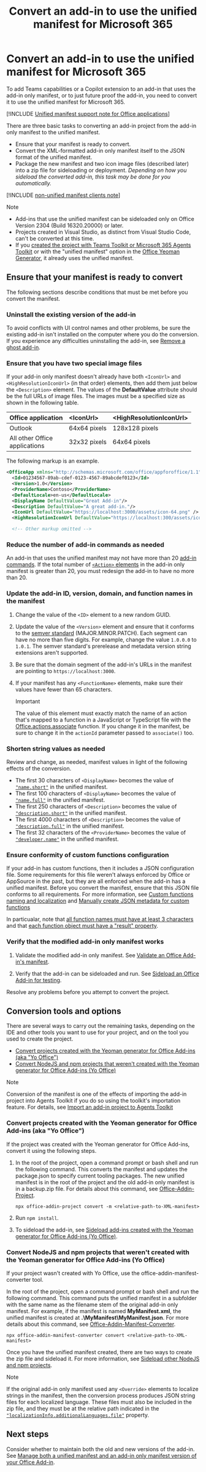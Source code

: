 ﻿---
title: Convert an add-in to use the unified manifest for Microsoft 365
description: Learn the various methods for converting an add-in with an add-in only manifest to the unified manifest for Microsoft 365 and sideload the add-in.
ms.topic: how-to
ms.date: 09/16/2025
ms.localizationpriority: medium
---

# Convert an add-in to use the unified manifest for Microsoft 365

To add Teams capabilities or a Copilot extension to an add-in that uses the add-in only manifest, or to just future proof the add-in, you need to convert it to use the unified manifest for Microsoft 365.

   [!INCLUDE [Unified manifest support note for Office applications](../includes/unified-manifest-support-note.md)]

There are three basic tasks to converting an add-in project from the add-in only manifest to the unified manifest.

- Ensure that your manifest is ready to convert.
- Convert the XML-formatted add-in only manifest itself to the JSON format of the unified manifest.
- Package the new manifest and two icon image files (described later) into a zip file for sideloading or deployment. *Depending on how you sideload the converted add-in, this task may be done for you automatically.*

[!INCLUDE [non-unified manifest clients note](../includes/non-unified-manifest-clients.md)]

> [!NOTE]
>
> - Add-ins that use the unified manifest can be sideloaded only on Office Version 2304 (Build 16320.20000) or later.
> - Projects created in Visual Studio, as distinct from Visual Studio Code, can't be converted at this time.
> - If you [created the project with Teams Toolkit or Microsoft 365 Agents Toolkit](agents-toolkit-overview.md) or with the "unified manifest" option in the [Office Yeoman Generator](yeoman-generator-overview.md), it already uses the unified manifest.

## Ensure that your manifest is ready to convert

The following sections describe conditions that must be met before you convert the manifest.

### Uninstall the existing version of the add-in

To avoid conflicts with UI control names and other problems, be sure the existing add-in isn't installed on the computer where you do the conversion. If you experience any difficulties uninstalling the add-in, see [Remove a ghost add-in](../testing/uninstall-add-in.md#remove-a-ghost-add-in).

### Ensure that you have two special image files

If your add-in only manifest doesn't already have both `<IconUrl>` and `<HighResolutionIconUrl>` (in that order) elements, then add them just below the `<Description>` element. The values of the **DefaultValue** attribute should be the full URLs of image files. The images must be a specified size as shown in the following table.

|Office application|\<IconUrl\>|\<HighResolutionIconUrl\>|
|:---------------|:---------------|:---------------|
|Outlook|64x64 pixels|128x128 pixels|
|All other Office</br>applications|32x32 pixels|64x64 pixels|

The following markup is an example.

```xml
<OfficeApp xmlns="http://schemas.microsoft.com/office/appforoffice/1.1" xmlns:xsi="http://www.w3.org/2001/XMLSchema-instance" xsi:type="MailApp">
  <Id>01234567-89ab-cdef-0123-4567-89abcdef0123</Id>
  <Version>1.0</Version>
  <ProviderName>Contoso</ProviderName>
  <DefaultLocale>en-us</DefaultLocale>
  <DisplayName DefaultValue="Great Add-in"/>
  <Description DefaultValue="A great add-in."/>
  <IconUrl DefaultValue="https://localhost:3000/assets/icon-64.png" />
  <HighResolutionIconUrl DefaultValue="https://localhost:300/assets/icon-128.png" />

  <!-- Other markup omitted -->
```

### Reduce the number of add-in commands as needed

An add-in that uses the unified manifest may not have more than 20 [add-in commands](../design/add-in-commands.md). If the total number of [`<Action>` elements](/javascript/api/manifest/action) in the add-in only manifest is greater than 20, you must redesign the add-in to have no more than 20.

### Update the add-in ID, version, domain, and function names in the manifest

1. Change the value of the `<ID>` element to a new random GUID.

1. Update the value of the `<Version>` element and ensure that it conforms to the [semver standard](https://semver.org/) (MAJOR.MINOR.PATCH). Each segment can have no more than five digits. For example, change the value `1.0.0.0` to `1.0.1`. The semver standard's prerelease and metadata version string extensions aren't supported.

1. Be sure that the domain segment of the add-in's URLs in the manifest are pointing to `https://localhost:3000`.

1. If your manifest has any `<FunctionName>` elements, make sure their values have fewer than 65 characters.

   > [!IMPORTANT]
   > The value of this element must exactly match the name of an action that's mapped to a function in a JavaScript or TypeScript file with the [Office.actions.associate](/javascript/api/office/office.actions#office-office-actions-associate-member(1)) function. If you change it in the manifest, be sure to change it in the `actionId` parameter passed to `associate()` too.

### Shorten string values as needed

Review and change, as needed, manifest values in light of the following effects of the conversion.

- The first 30 characters of `<DisplayName>` becomes the value of [`"name.short"`](/microsoft-365/extensibility/schema/root-name#short) in the unified manifest.
- The first 100 characters of `<DisplayName>` becomes the value of [`"name.full"`](/microsoft-365/extensibility/schema/root-name#full) in the unified manifest.
- The first 250 characters of `<Description>` becomes the value of [`"description.short"`](/microsoft-365/extensibility/schema/root-description#short) in the unified manifest.
- The first 4000 characters of `<Description>` becomes the value of [`"description.full"`](/microsoft-365/extensibility/schema/root-description#full) in the unified manifest.
- The first 32 characters of the `<ProviderName>` becomes the value of [`"developer.name"`](/microsoft-365/extensibility/schema/root-developer#name) in the unified manifest.

### Ensure conformity of custom functions configuration

If your add-in has custom functions, then it includes a JSON configuration file. Some requirements for this file weren't always enforced by Office or AppSource in the past, but they are all enforced when the add-in has a unified manifest. Before you convert the manifest, ensure that this JSON file conforms to all requirements. For more information, see [Custom functions naming and localization](../excel/custom-functions-naming.md) and [Manually create JSON metadata for custom functions](../excel/custom-functions-json.md)

In particualar, note that [all function names must have at least 3 characters](../excel/custom-functions-naming.md#custom-functions-naming-guidelines) and that [each function object must have a "result" property](../excel/custom-functions-json.md#metadata-reference). 

### Verify that the modified add-in only manifest works

1. Validate the modified add-in only manifest. See [Validate an Office Add-in's manifest](../testing/troubleshoot-manifest.md).

1. Verify that the add-in can be sideloaded and run. See [Sideload an Office Add-in for testing](../testing/test-debug-office-add-ins.md#sideload-an-office-add-in-for-testing).

Resolve any problems before you attempt to convert the project.

## Conversion tools and options

There are several ways to carry out the remaining tasks, depending on the IDE and other tools you want to use for your project, and on the tool you used to create the project.

- [Convert projects created with the Yeoman generator for Office Add-ins (aka "Yo Office")](#convert-projects-created-with-the-yeoman-generator-for-office-add-ins-aka-yo-office)
- [Convert NodeJS and npm projects that weren't created with the Yeoman generator for Office Add-ins (Yo Office)](#convert-nodejs-and-npm-projects-that-werent-created-with-the-yeoman-generator-for-office-add-ins-yo-office)

> [!NOTE]
> Conversion of the manifest is one of the effects of importing the add-in project into Agents Toolkit if you do so using the toolkit's importation feature. For details, see [Import an add-in project to Agents Toolkit](import-teams-toolkit.md) 

### Convert projects created with the Yeoman generator for Office Add-ins (aka "Yo Office")

If the project was created with the Yeoman generator for Office Add-ins, convert it using the following steps.

1. In the root of the project, open a command prompt or bash shell and run the following command. This converts the manifest and updates the package.json to specify current tooling packages. The new unified manifest is in the root of the project and the old add-in only manifest is in a backup.zip file. For details about this command, see [Office-Addin-Project](https://www.npmjs.com/package/office-addin-project).

    ```command&nbsp;line
    npx office-addin-project convert -m <relative-path-to-XML-manifest>
    ```

1. Run `npm install`.
1. To sideload the add-in, see [Sideload add-ins created with the Yeoman generator for Office Add-ins (Yo Office)](../testing/sideload-add-in-with-unified-manifest.md#sideload-add-ins-created-with-the-yeoman-generator-for-office-add-ins-yo-office).

### Convert NodeJS and npm projects that weren't created with the Yeoman generator for Office Add-ins (Yo Office)

If your project wasn't created with Yo Office, use the office-addin-manifest-converter tool.

In the root of the project, open a command prompt or bash shell and run the following command. This command puts the unified manifest in a subfolder with the same name as the filename stem of the original add-in only manifest. For example, if the manifest is named **MyManifest.xml**, the unified manifest is created at **.\MyManifest\MyManifest.json**. For more details about this command, see [Office-Addin-Manifest-Converter](https://www.npmjs.com/package/office-addin-manifest-converter).

```command&nbsp;line
npx office-addin-manifest-converter convert <relative-path-to-XML-manifest>
```

Once you have the unified manifest created, there are two ways to create the zip file and sideload it. For more information, see [Sideload other NodeJS and npm projects](../testing/sideload-add-in-with-unified-manifest.md#sideload-other-nodejs-and-npm-projects).

> [!NOTE]
> If the original add-in only manifest used any `<Override>` elements to localize strings in the manifest, then the conversion process produces JSON string files for each localized language. These files must also be included in the zip file, and they must be at the relative path indicated in the [`"localizationInfo.additionalLanguages.file"`](/microsoft-365/extensibility/schema/root-localization-info-additional-languages#file) property.

## Next steps

Consider whether to maintain both the old and new versions of the add-in. See [Manage both a unified manifest and an add-in only manifest version of your Office Add-in](../concepts/duplicate-legacy-metaos-add-ins.md).
